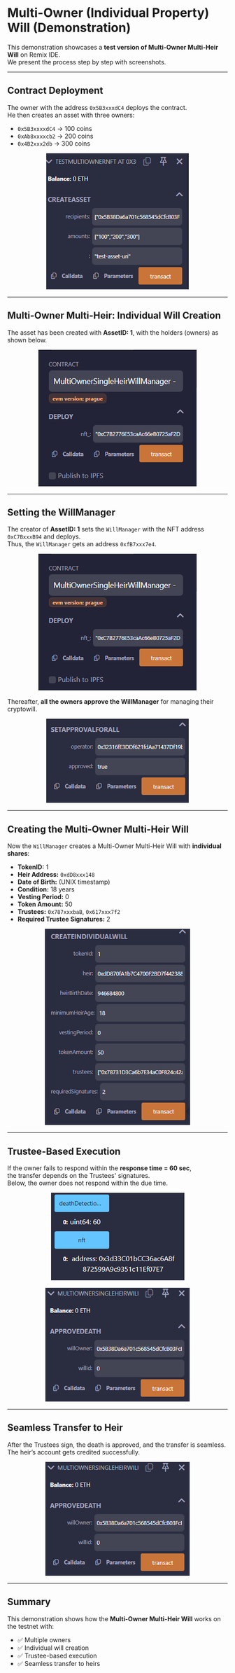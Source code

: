 # Multi-Owner (Individual Property) Will (Demonstration)

This demonstration showcases a **test version of Multi-Owner Multi-Heir Will** on Remix IDE.  
We present the process step by step with screenshots.

---

## Contract Deployment
The owner with the address `0x5B3xxxdC4` deploys the contract.  
He then creates an asset with three owners:

- `0x5B3xxxxdC4` → 100 coins  
- `0xAb8xxxxcb2` → 200 coins  
- `0x4B2xxx2db` → 300 coins  

<p align="center">
  <img src="individual prop/fig1.png" class="demo-img" alt="Contract Deployment"/>
</p>

---

## Multi-Owner Multi-Heir: Individual Will Creation
The asset has been created with **AssetID: 1**, with the holders (owners) as shown below.

<p align="center">
  <img src="individual prop/fig2.png" class="demo-img" alt="Asset Creation"/>
</p>

---

## Setting the WillManager
The creator of **AssetID: 1** sets the `WillManager` with the NFT address `0xC7BxxxB94` and deploys.  
Thus, the `WillManager` gets an address `0xfB7xxx7e4`.  


<p align="center">
  <img src="individual prop/fig2.png" class="demo-img" alt="WillManager Setup"/>
</p>


Thereafter, **all the owners approve the WillManager** for managing their cryptowill.

<p align="center">
  <img src="individual prop/fig2b.png" class="demo-img" alt="WillManager Setup"/>
</p>

---

## Creating the Multi-Owner Multi-Heir Will
Now the `WillManager` creates a Multi-Owner Multi-Heir Will with **individual shares**:

- **TokenID:** 1  
- **Heir Address:** `0xdD8xxx148`  
- **Date of Birth:** (UNIX timestamp)  
- **Condition:** 18 years  
- **Vesting Period:** 0  
- **Token Amount:** 50  
- **Trustees:** `0x787xxxbaB`, `0x617xxx7f2`  
- **Required Trustee Signatures:** 2  

<p align="center">
  <img src="individual prop/fig3.png" class="demo-img" alt="Will Creation"/>
</p>

---

## Trustee-Based Execution
If the owner fails to respond within the **response time = 60 sec**,  
the transfer depends on the Trustees' signatures.  
Below, the owner does not respond within the due time.

<p align="center">
  <img src="individual prop/fig4.png" class="demo-img" alt="Trustee Execution"/>
</p>
<p align="center">
  <img src="individual prop/fig5.png" class="demo-img" alt="Trustee Execution"/>
</p>


---

## Seamless Transfer to Heir
After the Trustees sign, the death is approved, and the transfer is seamless.  
The heir’s account gets credited successfully.

<p align="center">
  <img src="individual prop/fig5.png" class="demo-img" alt="Heir Credit"/>
</p>

---

## Summary
This demonstration shows how the **Multi-Owner Multi-Heir Will** works on the testnet with:

- ✅ Multiple owners  
- ✅ Individual will creation  
- ✅ Trustee-based execution  
- ✅ Seamless transfer to heirs  


